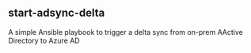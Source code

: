 ## start-adsync-delta

A simple Ansible playbook to trigger a delta sync from on-prem AActive Directory to Azure AD